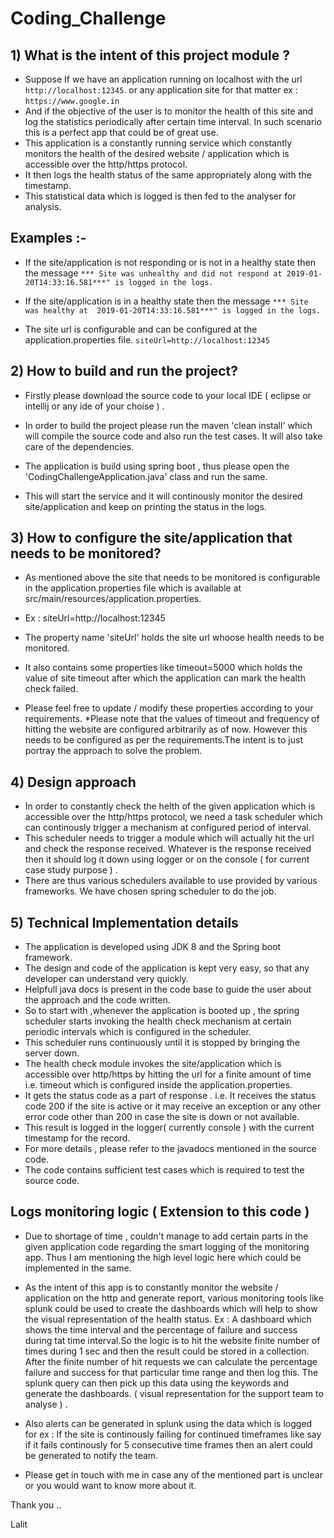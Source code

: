 # Coding_Challenge

## 1) What is the intent of this project module ? 
 
* Suppose If we have an application running on localhost with the url ```http://localhost:12345```. or any application site for that matter ex : ```https://www.google.in```
* And if the objective of the user is to monitor the health of this site and log the statistics periodically after certain time interval. In such scenario this is a perfect app that could be of great use.
* This application is a constantly running service which constantly monitors the health of the desired website / application which is accessible over the http/https protocol.
* It then logs the health status of the same appropriately along with the timestamp.
* This statistical data which is logged is then fed to the analyser for analysis.
 
## Examples :- 

* If the site/application is not responding or is not in a healthy state then the message 
```*** Site was unhealthy and did not respond at 2019-01-20T14:33:16.581***" is logged in the logs.```


* If the site/application is in a healthy state then the message ```*** Site was healthy at  2019-01-20T14:33:16.581***" is logged in the logs.```

* The site url is configurable and can be configured at the application.properties file. ```siteUrl=http://localhost:12345```

## 2) How to build and run the project?

* Firstly please download the source code to your local IDE ( eclipse or intellij or any ide of your choise ) .
* In order to build the project please run the maven 'clean install' which will compile the source code and also run the test cases. It will also take care of the dependencies.

* The application is build using spring boot , thus please open the 'CodingChallengeApplication.java' class and run the same. 

* This will start the service and it will continously monitor the desired site/application and keep on printing the status in the logs.

## 3) How to configure the site/application that needs to be monitored?

* As mentioned above the site that needs to be monitored is configurable in the application.properties file which is available at src/main/resources/application.properties.

* Ex : siteUrl=http://localhost:12345

* The property name 'siteUrl' holds the site url whoose health needs to be monitored.

* It also contains some properties like timeout=5000 which holds the value of site timeout after which the application can mark the health check failed.

* Please feel free to update / modify these properties according to your requirements.
*Please note that the values of timeout and frequency of hitting the website are configured arbitrarily as of now. However this needs to be configured as per the requirements.The intent is to just portray the approach to solve the problem.

## 4) Design approach 

 * In order to constantly check the helth of the given application which is accessible over the http/https protocol, we need a task scheduler which can continously trigger a mechanism at configured period of interval.
 * This scheduler needs to trigger a module which will actually hit the url and check the response received. Whatever is the response received then it should log it down using logger or on the console ( for current case study purpose ) .
 * There are thus various schedulers available to use provided by various frameworks. We have chosen spring scheduler to do the job.

## 5) Technical Implementation details 

* The application is developed using JDK 8 and the Spring boot framework.
* The design and code of the application is kept very easy, so that any developer can understand very quickly.
* Helpfull java docs is present in the code base  to guide the user about the approach and the code written.
* So to start with ,whenever the application is booted up , the spring scheduler starts invoking the health check mechanism at certain periodic intervals which is configured in the scheduler.
* This scheduler runs continuously until it is stopped by bringing the server down.
* The health check module invokes the site/application which is accessible over http/https by hitting the url for a finite amount of time i.e. timeout which is configured inside the application.properties. 
* It gets the status code as a part of response . i.e. It receives the status code 200 if the site is active or it may receive an exception or any other error code other than 200 in case the site is down or not available. 
* This result is logged in the logger( currently console ) with the current timestamp for the record.
* For more details , please refer to the javadocs mentioned in the source code.
* The code contains sufficient test cases which is required to test the source code.

## Logs monitoring logic ( Extension to this code ) 

 * Due to shortage of time , couldn't manage to add certain parts in the given application code regarding the smart logging of the 
 monitoring app. Thus I am mentioning the high level logic here which could be implemented in the same.
 * As the intent of this app is to constantly monitor the website / application on the http and generate report, various monitoring tools like splunk could be used to create the dashboards which will help to show the visual representation of the health status. 
 Ex : A dashboard which shows the time interval and the percentage of failure and success during tat time interval.So the logic is 
 to hit the website finite number of times during 1 sec and then the result could be stored in a collection. After the finite number of hit requests we can calculate the percentage failure and success for that particular time range and then log this. The splunk query can then pick up this data using the keywords and generate the dashboards. ( visual representation for the support team to analyse ) .
 * Also alerts can be generated in splunk using the data which is logged for ex : If the site is continously failing for continued timeframes like say if it fails continously for 5 consecutive time frames then an alert could be generated to notify the team.
 
 * Please get in touch with me in case any of the mentioned part is unclear or you would want to know more about it.
 
 Thank you ..
 
 Lalit
 

